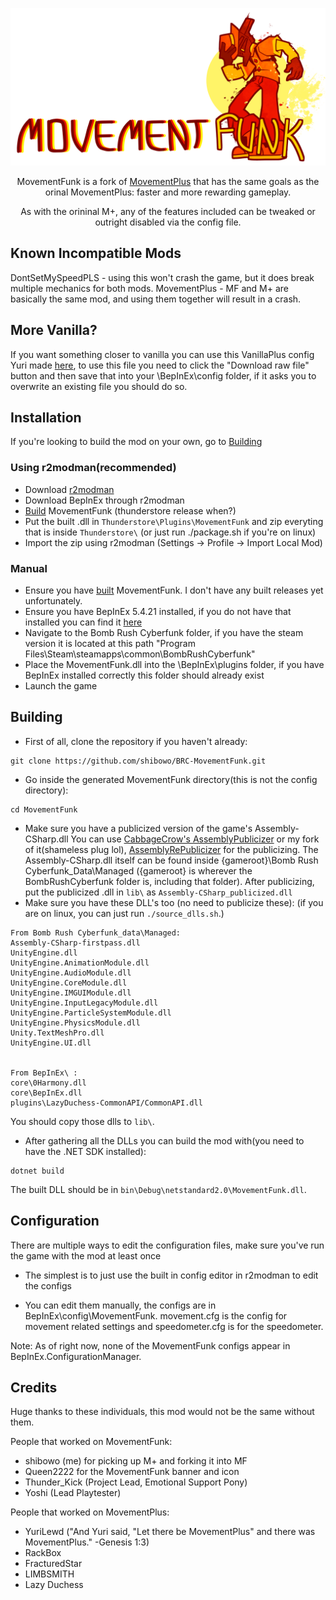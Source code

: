 <p align="center"><img src="Resources/img/movementfunk_banner.png"></p>

<p style="text-align: center;">MovementFunk is a fork of <a href="https://github.com/yurilewd/BRC-MovementPlus">MovementPlus</a> that has the same goals as the orinal MovementPlus: faster and more rewarding gameplay.</p>
<p style="text-align: center;">As with the orininal M+, any of the features included can be tweaked or outright disabled via the config file.</p>


## Known Incompatible Mods
DontSetMySpeedPLS - using this won't crash the game, but it does break multiple mechanics for both mods.
MovementPlus - MF and M+ are basically the same mod, and using them together will result in a crash.


## More Vanilla?
If you want something closer to vanilla you can use this VanillaPlus config Yuri made [here](https://github.com/yurilewd/BRC-MovementPlus/blob/main/Thunderstore/VanillaPlusConfig/com.yuril.MovementPlus.cfg), to use this file you need to click the "Download raw file" button and then save that into your \BepInEx\config folder, if it asks you to overwrite an existing file you should do so.


## Installation
If you're looking to build the mod on your own, go to [Building](#building)

### Using r2modman(recommended)
- Download [r2modman](https://thunderstore.io/c/bomb-rush-cyberfunk/p/ebkr/r2modman/)
- Download BepInEx through r2modman
- [Build](#building) MovementFunk (thunderstore release when?)
- Put the built .dll in ``Thunderstore\Plugins\MovementFunk`` and zip everyting that is inside ``Thunderstore\``
(or just run ./package.sh if you're on linux)
- Import the zip using r2modman (Settings -> Profile -> Import Local Mod)

### Manual
- Ensure you have [built](#building) MovementFunk. I don't have any built releases yet unfortunately.
- Ensure you have BepInEx 5.4.21 installed, if you do not have that installed you can find it [here](https://github.com/BepInEx/BepInEx/releases/tag/v5.4.21)
- Navigate to the Bomb Rush Cyberfunk folder, if you have the steam version it is located at this path "Program Files\Steam\steamapps\common\BombRushCyberfunk"
- Place the MovementFunk.dll into the \BepInEx\plugins folder, if you have BepInEx installed correctly this folder should already exist
- Launch the game<br>

## Building
- First of all, clone the repository if you haven't already:
```
git clone https://github.com/shibowo/BRC-MovementFunk.git
```
- Go inside the generated MovementFunk directory(this is not the config directory):
```
cd MovementFunk
```
- Make sure you have a publicized version of the game's Assembly-CSharp.dll
You can use [CabbageCrow's AssemblyPublicizer](https://github.com/CabbageCrow/AssemblyPublicizer) or my fork of it(shameless plug lol), [AssemblyRePublicizer](https://github.com/shibowo/AssemblyRePublicizer)  for the publicizing. The Assembly-CSharp.dll itself can be found inside {gameroot}\Bomb Rush Cyberfunk_Data\Managed ({gameroot} is wherever the BombRushCyberfunk folder is, including that folder). After publicizing, put the publicized .dll in ``lib\`` as ``Assembly-CSharp_publicized.dll``
- Make sure you have these DLL's too (no need to publicize these):
(if you are on linux, you can just run ``./source_dlls.sh``.)
```
From Bomb Rush Cyberfunk_data\Managed:
Assembly-CSharp-firstpass.dll
UnityEngine.dll
UnityEngine.AnimationModule.dll
UnityEngine.AudioModule.dll
UnityEngine.CoreModule.dll 
UnityEngine.IMGUIModule.dll
UnityEngine.InputLegacyModule.dll
UnityEngine.ParticleSystemModule.dll
UnityEngine.PhysicsModule.dll
Unity.TextMeshPro.dll
UnityEngine.UI.dll


From BepInEx\ :
core\0Harmony.dll
core\BepInEx.dll
plugins\LazyDuchess-CommonAPI/CommonAPI.dll
```
You should copy those dlls to ``lib\``.

- After gathering all the DLLs you can build the mod with(you need to have the .NET SDK installed):
```
dotnet build
```
The built DLL should be in ``bin\Debug\netstandard2.0\MovementFunk.dll``.

## Configuration
There are multiple ways to edit the configuration files, make sure you've run the game with the mod at least once

- The simplest is to just use the built in config editor in r2modman to edit the configs<br>

- You can edit them manually, the configs are in BepInEx\config\MovementFunk. movement.cfg is the config for movement related settings and speedometer.cfg is for the speedometer.

Note: As of right now, none of the MovementFunk configs appear in BepInEx.ConfigurationManager.

## Credits
Huge thanks to these individuals, this mod would not be the same without them.

People that worked on MovementFunk:
- shibowo (me) for picking up M+ and forking it into MF
- Queen2222 for the MovementFunk banner and icon
- Thunder_Kick (Project Lead, Emotional Support Pony)
- Yoshi (Lead Playtester)

People that worked on MovementPlus:
- YuriLewd ("And Yuri said, "Let there be MovementPlus" and there was MovementPlus." -Genesis 1:3)
- RackBox
- FracturedStar
- LIMBSMITH
- Lazy Duchess

